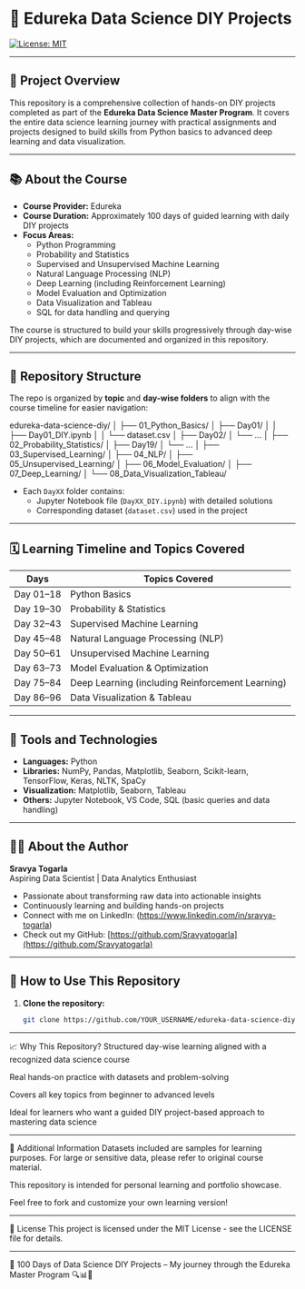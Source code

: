 # 📘 Edureka Data Science DIY Projects

[![License: MIT](https://img.shields.io/badge/License-MIT-yellow.svg)](https://opensource.org/licenses/MIT)

---

## 🚀 Project Overview

This repository is a comprehensive collection of hands-on DIY projects completed as part of the **Edureka Data Science Master Program**. It covers the entire data science learning journey with practical assignments and projects designed to build skills from Python basics to advanced deep learning and data visualization.

---

## 📚 About the Course

- **Course Provider:** Edureka  
- **Course Duration:** Approximately 100 days of guided learning with daily DIY projects  
- **Focus Areas:**  
  - Python Programming  
  - Probability and Statistics  
  - Supervised and Unsupervised Machine Learning  
  - Natural Language Processing (NLP)  
  - Deep Learning (including Reinforcement Learning)  
  - Model Evaluation and Optimization  
  - Data Visualization and Tableau  
  - SQL for data handling and querying  

The course is structured to build your skills progressively through day-wise DIY projects, which are documented and organized in this repository.

---

## 📂 Repository Structure

The repo is organized by **topic** and **day-wise folders** to align with the course timeline for easier navigation:

edureka-data-science-diy/
│
├── 01_Python_Basics/
│ ├── Day01/
│ │ ├── Day01_DIY.ipynb
│ │ └── dataset.csv
│ ├── Day02/
│ └── ...
│
├── 02_Probability_Statistics/
│ ├── Day19/
│ └── ...
│
├── 03_Supervised_Learning/
│
├── 04_NLP/
│
├── 05_Unsupervised_Learning/
│
├── 06_Model_Evaluation/
│
├── 07_Deep_Learning/
│
└── 08_Data_Visualization_Tableau/


- Each `DayXX` folder contains:  
  - Jupyter Notebook file (`DayXX_DIY.ipynb`) with detailed solutions  
  - Corresponding dataset (`dataset.csv`) used in the project

---

## 🗓️ Learning Timeline and Topics Covered

| Days        | Topics Covered                          |
|-------------|---------------------------------------|
| Day 01–18   | Python Basics                         |
| Day 19–30   | Probability & Statistics              |
| Day 32–43   | Supervised Machine Learning           |
| Day 45–48   | Natural Language Processing (NLP)    |
| Day 50–61   | Unsupervised Machine Learning         |
| Day 63–73   | Model Evaluation & Optimization       |
| Day 75–84   | Deep Learning (including Reinforcement Learning) |
| Day 86–96   | Data Visualization & Tableau          |

---

## 🧰 Tools and Technologies

- **Languages:** Python  
- **Libraries:** NumPy, Pandas, Matplotlib, Seaborn, Scikit-learn, TensorFlow, Keras, NLTK, SpaCy  
- **Visualization:** Matplotlib, Seaborn, Tableau  
- **Others:** Jupyter Notebook, VS Code, SQL (basic queries and data handling)  

---

## 👩‍💻 About the Author

**Sravya Togarla**  
Aspiring Data Scientist | Data Analytics Enthusiast  
- Passionate about transforming raw data into actionable insights  
- Continuously learning and building hands-on projects  
- Connect with me on LinkedIn: (https://www.linkedin.com/in/sravya-togarla) 
- Check out my GitHub: [https://github.com/Sravyatogarla](https://github.com/Sravyatogarla)

---

## 📖 How to Use This Repository

1. **Clone the repository:**
   ```bash
   git clone https://github.com/YOUR_USERNAME/edureka-data-science-diy.git

---
📈 Why This Repository?
Structured day-wise learning aligned with a recognized data science course

Real hands-on practice with datasets and problem-solving

Covers all key topics from beginner to advanced levels

Ideal for learners who want a guided DIY project-based approach to mastering data science

---
📢 Additional Information
Datasets included are samples for learning purposes. For large or sensitive data, please refer to original course material.

This repository is intended for personal learning and portfolio showcase.

Feel free to fork and customize your own learning version!

---
📜 License
This project is licensed under the MIT License - see the LICENSE file for details.

---
🚀 100 Days of Data Science DIY Projects – My journey through the Edureka Master Program 🔍📊🤖

